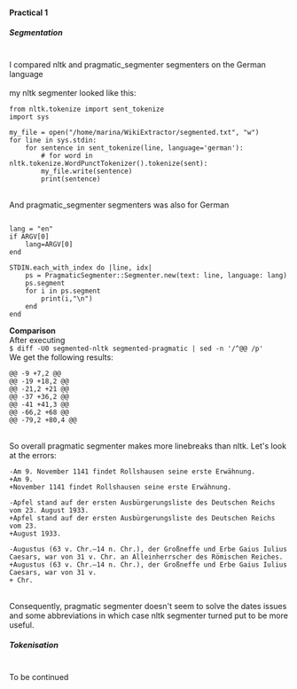 #### Practical 1
##### Segmentation
<br /> I compared nltk and pragmatic_segmenter segmenters on the German language <br />
<br /> my nltk segmenter looked like this: <br />

```import nltk
from nltk.tokenize import sent_tokenize
import sys

my_file = open("/home/marina/WikiExtractor/segmented.txt", "w")
for line in sys.stdin:
    for sentence in sent_tokenize(line, language='german'):
        # for word in nltk.tokenize.WordPunctTokenizer().tokenize(sent):
        my_file.write(sentence)
        print(sentence)
```        
<br /> And pragmatic_segmenter segmenters was also for German <br />
``` require 'pragmatic_segmenter'

lang = "en"
if ARGV[0]
    lang=ARGV[0]
end

STDIN.each_with_index do |line, idx|
    ps = PragmaticSegmenter::Segmenter.new(text: line, language: lang)
    ps.segment
    for i in ps.segment
        print(i,"\n")
    end
end
```

**Comparison**
<br />After executing<br />
```$ diff -U0 segmented-nltk segmented-pragmatic | sed -n '/^@@ /p'```
<br />We get the following results:<br />
```
@@ -9 +7,2 @@
@@ -19 +18,2 @@
@@ -21,2 +21 @@
@@ -37 +36,2 @@
@@ -41 +41,3 @@
@@ -66,2 +68 @@
@@ -79,2 +80,4 @@
```
<br />So overall pragmatic segmenter makes more linebreaks than nltk. Let's look at the errors:<br />
```
-Am 9. November 1141 findet Rollshausen seine erste Erwähnung.
+Am 9.
+November 1141 findet Rollshausen seine erste Erwähnung.

-Apfel stand auf der ersten Ausbürgerungsliste des Deutschen Reichs vom 23. August 1933.
+Apfel stand auf der ersten Ausbürgerungsliste des Deutschen Reichs vom 23.
+August 1933.

-Augustus (63 v. Chr.–14 n. Chr.), der Großneffe und Erbe Gaius Iulius Caesars, war von 31 v. Chr. an Alleinherrscher des Römischen Reiches.
+Augustus (63 v. Chr.–14 n. Chr.), der Großneffe und Erbe Gaius Iulius Caesars, war von 31 v.
+ Chr.
```
<br />Consequently, pragmatic segmenter doesn't seem to solve the dates issues and some abbreviations in which case nltk segmenter turned put to be more useful.<br />

##### Tokenisation
<br />To be continued<br />
